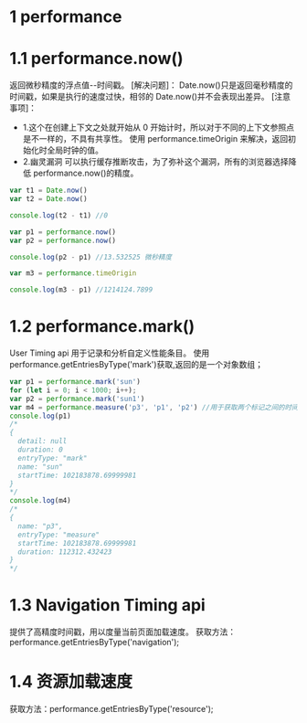 # 1 performance

# 1.1 performance.now()

返回微秒精度的浮点值--时间戳。
[解决问题]：
Date.now()只是返回毫秒精度的时间戳，如果是执行的速度过快，相邻的 Date.now()并不会表现出差异。
[注意事项]：

- 1.这个在创建上下文之处就开始从 0 开始计时，所以对于不同的上下文参照点是不一样的，不具有共享性。
  使用 performance.timeOrigin 来解决，返回初始化时全局时钟的值。
- 2.幽灵漏洞
  可以执行缓存推断攻击，为了弥补这个漏洞，所有的浏览器选择降低 performance.now()的精度。

```js
var t1 = Date.now()
var t2 = Date.now()

console.log(t2 - t1) //0

var p1 = performance.now()
var p2 = performance.now()

console.log(p2 - p1) //13.532525 微秒精度

var m3 = performance.timeOrigin

console.log(m3 - p1) //1214124.7899
```

# 1.2 performance.mark()

User Timing api 用于记录和分析自定义性能条目。
使用 performance.getEntriesByType('mark')获取,返回的是一个对象数组；

```js
var p1 = performance.mark('sun')
for (let i = 0; i < 1000; i++);
var p2 = performance.mark('sun1')
var m4 = performance.measure('p3', 'p1', 'p2') //用于获取两个标记之间的时间差
console.log(p1)
/* 
{
  detail: null
  duration: 0
  entryType: "mark"
  name: "sun"
  startTime: 102183878.69999981
} 
*/
console.log(m4)
/* 
{
  name: "p3",
  entryType: "measure"
  startTime: 102183878.69999981
  duration: 112312.432423
} 
*/
```

# 1.3 Navigation Timing api

提供了高精度时间戳，用以度量当前页面加载速度。
获取方法：performance.getEntriesByType('navigation');

# 1.4 资源加载速度

获取方法：performance.getEntriesByType('resource');
